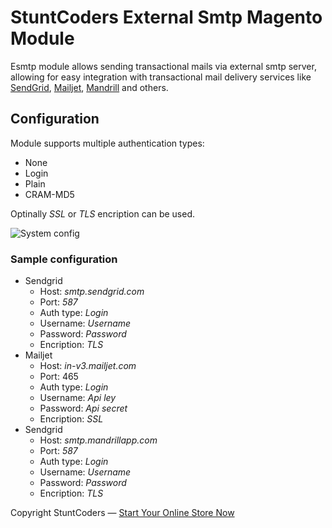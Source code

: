 # StuntCoders External Smtp Magento Module

Esmtp module allows sending transactional mails via external smtp server, allowing for easy integration with transactional mail delivery services like [SendGrid](https://sendgrid.com/), [Mailjet](https://www.mailjet.com/), [Mandrill](https://www.mandrill.com/) and others.

## Configuration

Module supports multiple authentication types:
* None
* Login
* Plain
* CRAM-MD5

Optinally *SSL* or *TLS* encription can be used.

![System config](https://s3-eu-west-1.amazonaws.com/stcd/stunt_mage_esmtp/esmtp-system-config.png)

### Sample configuration

* Sendgrid
    * Host: _smtp.sendgrid.com_
    * Port: _587_
    * Auth type:  _Login_
    * Username: _Username_
    * Password: _Password_
    * Encription: _TLS_
* Mailjet
    * Host: _in-v3.mailjet.com_
    * Port: 465
    * Auth type:  _Login_
    * Username: _Api ley_
    * Password: _Api secret_
    * Encription: _SSL_
* Sendgrid
    * Host: _smtp.mandrillapp.com_
    * Port: _587_
    * Auth type:  _Login_
    * Username: _Username_
    * Password: _Password_
    * Encription: _TLS_

Copyright StuntCoders — [Start Your Online Store Now](https://stuntcoders.com/)

